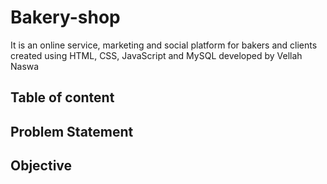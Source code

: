 # Bakery-shop

It is an online service, marketing and social platform for bakers and clients created using HTML, CSS, JavaScript and MySQL developed by Vellah Naswa

## Table of content

## Problem Statement

## Objective
